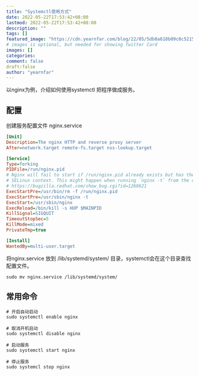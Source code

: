 ```yaml
---
title: "Systemctl使用方式"
date: 2022-05-22T17:53:42+08:00
lastmod: 2022-05-22T17:53:42+08:00
description: ""
tags: []
featured_image: "https://cdn.yearnfar.com/blog/22/05/5db8a618b09c8c52153a8d0e479503ad.png"
# images is optional, but needed for showing Twitter Card
images: []
categories:
comment: false
draft:false
author: "yearnfar"
---
```


以nginx为例，介绍如何使用systemctl 把程序做成服务。

## 配置

创建服务配置文件 nginx.service

```ini
[Unit]
Description=The nginx HTTP and reverse proxy server
After=network.target remote-fs.target nss-lookup.target

[Service]
Type=forking
PIDFile=/run/nginx.pid
# Nginx will fail to start if /run/nginx.pid already exists but has the wrong
# SELinux context. This might happen when running `nginx -t` from the cmdline.
# https://bugzilla.redhat.com/show_bug.cgi?id=1268621
ExecStartPre=/usr/bin/rm -f /run/nginx.pid
ExecStartPre=/usr/sbin/nginx -t
ExecStart=/usr/sbin/nginx
ExecReload=/bin/kill -s HUP $MAINPID
KillSignal=SIGQUIT
TimeoutStopSec=5
KillMode=mixed
PrivateTmp=true

[Install]
WantedBy=multi-user.target
```
将nginx.service 放到 /lib/systemd/system/ 目录，systemctl会在这个目录查找配置文件。
```shell
sudo mv nginx.service /lib/systemd/system/
```

## 常用命令

```shell
# 开启自动启动
sudo systemctl enable nginx

# 取消开机启动
sudo systemctl disable nginx

# 启动服务
sudo systemctl start nginx

# 停止服务
sudo systemcl stop nginx

```

